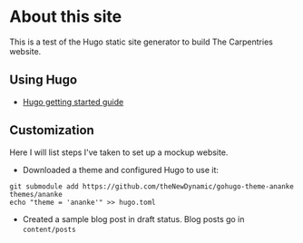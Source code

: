 # About this site

This is a test of the Hugo static site generator to build The Carpentries website.

## Using Hugo

* [Hugo getting started guide](https://gohugo.io/getting-started/quick-start/)

## Customization

Here I will list steps I've taken to set up a mockup website.

* Downloaded a theme and configured Hugo to use it:
```
git submodule add https://github.com/theNewDynamic/gohugo-theme-ananke themes/ananke
echo "theme = 'ananke'" >> hugo.toml
```

* Created a sample blog post in draft status.  Blog posts go in `content/posts`